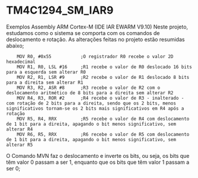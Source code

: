 # TM4C1294_SM_IAR9
Exemplos Assembly ARM Cortex-M (IDE IAR EWARM V9.10)
Neste projeto, estudamos como o sistema se comporta com os comandos de deslocamento e rotação.
As alterações feitas no projeto estão resumidas abaixo;

        MOV R0, #0x55           ;O registrador R0 recebe o valor 2D hexadecimal
        MOV R1, R0, LSL #16     ;R1 recebe o valor de R0 deslocado 16 bits para a esquerda sem alterar R0
        MOV R2, R1, LSR #9      ;R2 recebe o valor de R1 deslocado 8 bits para a direita sem alterar R1
        MOV R3, R2, ASR #8      ;R3 recebe o valor de R2 com o deslocamento aritmético de 8 bits para a direita sem alterar R2
        MOV R4, R3, ROR #2      ;R4 recebe o valor de R3 - inalterado - com rotação de 2 bits para a direita, sendo que os 2 bits, menos significativos tornam-se os 2 bits mais significativos em R4 após a rotação
        MOV R5, R4, RRX         ;R5 recebe o valor de R4 com deslocamento de 1 bit para a direita, apagando o bit menos significativo, sem alterar R4
        MOV R6, R5, RRX         ;R6 recebe o valor de R5 com deslocamento de 1 bit para a direita, apagando o bit menos significativo, sem alterar R5

O Comando MVN faz o deslocamento e inverte os bits, ou seja, os bits que têm valor 0 passam a ser 1, enquanto que os bits que têm valor 1 passam a ser 0;
